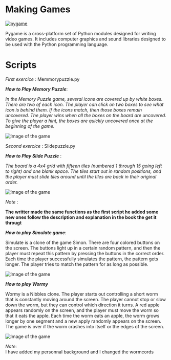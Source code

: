 # Making Games

[![pygame](https://xivilization.net/~marek/tex/pygame/pygame_logo.png)](https://nodesource.com/products/nsolid)

Pygame is a cross-platform set of Python modules designed for writing video games. It includes computer graphics and sound libraries designed to be used with the Python programming language.


# Scripts  

_First exercice_ : Memmorypuzzle.py  

**_How to Play Memory Puzzle_**:  

_In the Memory Puzzle game, several icons are covered up by white boxes. There are two of each
icon. The player can click on two boxes to see what icon is behind them. If the icons match, then
those boxes remain uncovered. The player wins when all the boxes on the board are uncovered.
To give the player a hint, the boxes are quickly uncovered once at the beginning of the game._

 ![Image of the game](https://inventwithpython.com/pygame/chapter3_files/image001.jpg)


_Second exercice_ : Slidepuzzle.py

**_How to Play Slide Puzzle_** :  

_The board is a 4x4 grid with fifteen tiles (numbered 1 through 15 going left to right) and one
blank space. The tiles start out in random positions, and the player must slide tiles around until
the tiles are back in their original order._

![Image of the game](https://inventwithpython.com/pygame/chapter4_files/image001.jpg)

_Note_ :  

**The writter made the same functions as the first script he added some new ones follow the description and explanation in the book the get it througt**

**_How to play Simulate game_**:  

Simulate is a clone of the game Simon. There are four colored buttons on the screen. The buttons
light up in a certain random pattern, and then the player must repeat this pattern by pressing the
buttons in the correct order. Each time the player successfully simulates the pattern, the pattern
gets longer. The player tries to match the pattern for as long as possible.  

![Image of the game](https://inventwithpython.com/pygame/chapter5_files/image001.jpg)

**_How to play Wormy_**  

Wormy is a Nibbles clone. The player starts out controlling a short worm that is constantly moving around the screen. The player cannot stop or slow down the worm, but they can control which direction it turns. A red apple appears randomly on the screen, and the player must move the worm so that it eats the apple. Each time the worm eats an apple, the worm grows longer by one segment and a new apply randomly appears on the screen. The game is over if the worm crashes into itself or the edges of the screen.

![Image of the game](https://inventwithpython.com/pygame/chapter6_files/image002.jpg)

_Note_:  
I have added my personnal background and I changed the wormcords 
